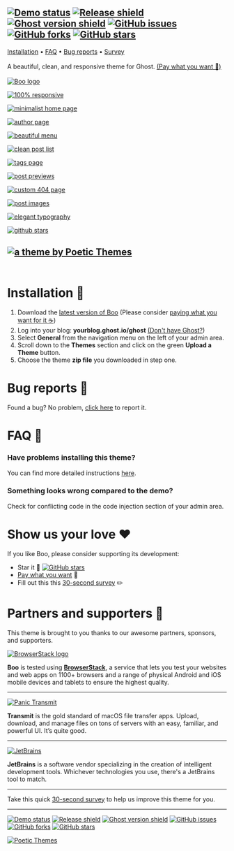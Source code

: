 [![Demo status](https://img.shields.io/badge/live%20demo-online-brightgreen.svg)](https://boo-demo.poeticthemes.com)
[![Release shield](https://img.shields.io/github/release/PoeticThemes/boo.svg)](https://github.com/PoeticThemes/boo/releases)
[![Ghost version shield](https://img.shields.io/badge/ghost%20version->=%202.2.0-00BCD4.svg)](https://github.com/PoeticThemes/boo/releases)
[![GitHub issues](https://img.shields.io/github/issues/PoeticThemes/boo.svg)](https://github.com/PoeticThemes/boo/issues)
[![GitHub forks](https://img.shields.io/github/forks/PoeticThemes/boo.svg)](https://github.com/PoeticThemes/boo/network)
[![GitHub stars](https://img.shields.io/github/stars/PoeticThemes/boo.svg?style=social&label=Star)](https://github.com/PoeticThemes/boo/stargazers)
---

[Installation](https://github.com/PoeticThemes/boo#installation-) • [FAQ](https://github.com/PoeticThemes/boo#faq-) • [Bug reports](https://github.com/PoeticThemes/boo#bug-reports-) • [Survey](https://form.jotform.co/70745196071862)
<br><br>
A beautiful, clean, and responsive theme for Ghost. [(Pay what you want 💸)](https://sellfy.com/p/Acjr)
<br><br>
[![Boo logo](https://d12swbtw719y4s.cloudfront.net/images/3U9tKy1f/mWST66S8IsFENkC13lXk/d05AUxswkS.jpeg?w=888)](https://sellfy.com/p/Acjr)

[![100% responsive](https://d12swbtw719y4s.cloudfront.net/images/3U9tKy1f/tbDYR5F6rrR7CFzwWH4B/HtfJPIi7Sf.jpeg?w=888)](https://sellfy.com/p/Acjr)

[![minimalist home page](https://d12swbtw719y4s.cloudfront.net/images/3U9tKy1f/y55wAuIzcby3e023VNro/rZLghrhEnE.jpeg?w=888)](https://sellfy.com/p/Acjr)

[![author page](https://d12swbtw719y4s.cloudfront.net/images/3U9tKy1f/Jo8nOllEkhXV0Bn14VXJ/0Jjwh0PViE.jpeg?w=888)](https://sellfy.com/p/Acjr)

[![beautiful menu](https://d12swbtw719y4s.cloudfront.net/images/3U9tKy1f/rHY2qtXfDtRv5CpTJFT3/3WDoA9dv2f.jpeg?w=888)](https://sellfy.com/p/Acjr)

[![clean post list](https://d12swbtw719y4s.cloudfront.net/images/3U9tKy1f/cArtR0fE6NBpVk0fIrFY/39bZhkkAZG.jpeg?w=888)](https://sellfy.com/p/Acjr)

[![tags page](https://d12swbtw719y4s.cloudfront.net/images/3U9tKy1f/vNcHMr91AVcPOmqekqLI/FrWD3m17Xz.jpeg?w=888)](https://sellfy.com/p/Acjr)

[![post previews](https://d12swbtw719y4s.cloudfront.net/images/3U9tKy1f/X3hSLNvVqTWrZdhBl3mw/fV9fIQ9k4q.jpeg?w=888)](https://sellfy.com/p/Acjr)

[![custom 404 page](https://d12swbtw719y4s.cloudfront.net/images/3U9tKy1f/cG6svGcBWjyQGva6u2YC/834bbJGbIV.jpeg?w=888)](https://sellfy.com/p/Acjr)

[![post images](https://d12swbtw719y4s.cloudfront.net/images/3U9tKy1f/miRDBPGJKzLVx7LYZi4d/uU1KTc4z7z.jpeg?w=888)](https://sellfy.com/p/Acjr)

[![elegant typography](https://d12swbtw719y4s.cloudfront.net/images/3U9tKy1f/ki8iLGB7QKQxuU5b2GjZ/o62uvl0Y4Y.jpeg?w=888)](https://sellfy.com/p/Acjr)

[![github stars](https://d12swbtw719y4s.cloudfront.net/images/3U9tKy1f/SPjs1mTyhQdh6US2HmpB/CMOT1y0vFj.jpeg?w=888)](https://sellfy.com/p/Acjr)

[![a theme by Poetic Themes](https://d12swbtw719y4s.cloudfront.net/images/3U9tKy1f/mLRKS16jmVJ5VKUAWK83/p5SC4BqGnZ.jpeg?w=888)](https://sellfy.com/p/Acjr)
<br><br>
---

# Installation 🚀
1. Download the [latest version of Boo](https://github.com/PoeticThemes/boo/releases) (Please consider [paying what you want for it ☕️](https://sellfy.com/p/Acjr))
2. Log into your blog: **yourblog.ghost.io/ghost** [(Don't have Ghost?](https://ghost.org))
3. Select **General** from the navigation menu on the left of your admin area.
4. Scroll down to the **Themes** section and click on the green **Upload a Theme** button.
5. Choose the theme **zip file** you downloaded in step one.


# Bug reports 🐞
Found a bug? No problem, [click here](https://github.com/PoeticThemes/boo/issues/new) to report it.


# FAQ 💬
### Have problems installing this theme?
You can find more detailed instructions [here](https://help.ghost.org/hc/en-us/articles/223241628-Uploading-Themes).


### Something looks wrong compared to the demo?
Check for conflicting code in the code injection section of your admin area.


# Show us your love ❤️
If you like Boo, please consider supporting its development:

- Star it 🌟 [![GitHub stars](https://img.shields.io/github/stars/PoeticThemes/boo.svg?style=social&label=Star)](https://github.com/PoeticThemes/boo/stargazers)
- [Pay what you want](https://sellfy.com/p/Acjr) 💸
- Fill out this this <a href="https://form.jotform.co/70745196071862">30-second survey</a> ✏️


# Partners and supporters 👊

This theme is brought to you thanks to our awesome partners, sponsors, and supporters.


[![BrowserStack logo](http://i.imgur.com/bZu7EA8.png)](https://www.browserstack.com/)

**Boo** is tested using [**BrowserStack**](https://www.browserstack.com/), a service that lets you test your websites and web apps on 1100+ browsers and a range of physical Android and iOS mobile devices and tablets to ensure the highest quality.

---

[![Panic Transmit](https://i.imgur.com/cy0bQUH.jpg)](https://panic.com/transmit/)

**Transmit** is the gold standard of macOS file transfer apps. Upload, download, and manage files on tons of servers with an easy, familiar, and powerful UI. It’s quite good.

---

[![JetBrains](https://i.imgur.com/NLUGFsd.png)](https://www.jetbrains.com/)

**JetBrains** is a software vendor specializing in the creation of intelligent development tools. Whichever technologies you use, there's a JetBrains tool to match.

---

Take this quick <a href="https://form.jotform.co/70745196071862">30-second survey</a> to help us improve this theme for you.

---

[![Demo status](https://img.shields.io/badge/live%20demo-online-brightgreen.svg)](https://boo-demo.poeticthemes.com)
[![Release shield](https://img.shields.io/github/release/PoeticThemes/boo.svg)](https://github.com/PoeticThemes/boo/releases)
[![Ghost version shield](https://img.shields.io/badge/ghost%20version->=%202.2.0-00BCD4.svg)](https://github.com/PoeticThemes/boo/releases)
[![GitHub issues](https://img.shields.io/github/issues/PoeticThemes/boo.svg)](https://github.com/PoeticThemes/boo/issues)
[![GitHub forks](https://img.shields.io/github/forks/PoeticThemes/boo.svg)](https://github.com/PoeticThemes/boo/network)
[![GitHub stars](https://img.shields.io/github/stars/PoeticThemes/boo.svg?style=social&label=Star)](https://github.com/PoeticThemes/boo/stargazers)

[![Poetic Themes](https://i.imgur.com/VImilVs.jpg)](https://sellfy.com/p/Acjr)
